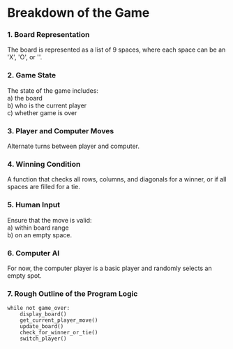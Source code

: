 # Breakdown of the Game

### 1. Board Representation
The board is represented as a list of 9 spaces, where each space can be an 'X', 'O', or ''.

### 2. Game State
The state of the game includes:  
a) the board  
b) who is the current player  
c) whether game is over

### 3. Player and Computer Moves
Alternate turns between player and computer.

### 4. Winning Condition
A function that checks all rows, columns, and diagonals for a winner, or if all spaces are filled for a tie.

### 5. Human Input
Ensure that the move is valid:  
a) within board range  
b) on an empty space.

### 6. Computer AI
For now, the computer player is a basic player and randomly selects an empty spot.

### 7. Rough Outline of the Program Logic
```
while not game_over:  
    display_board()  
    get_current_player_move()
    update_board()
    check_for_winner_or_tie()
    switch_player()
```
